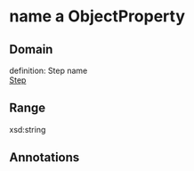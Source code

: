 # name a ObjectProperty

## Domain

definition: Step name<br>
[Step](/https://tascu.vtt.fi/Step)

## Range

xsd:string

## Annotations


